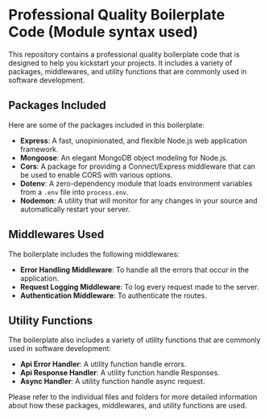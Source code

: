 # Professional Quality Boilerplate Code (Module syntax used)

This repository contains a professional quality boilerplate code that is designed to help you kickstart your projects. It includes a variety of packages, middlewares, and utility functions that are commonly used in software development.

## Packages Included

Here are some of the packages included in this boilerplate:

- **Express**: A fast, unopinionated, and flexible Node.js web application framework.
- **Mongoose**: An elegant MongoDB object modeling for Node.js.
- **Cors**: A package for providing a Connect/Express middleware that can be used to enable CORS with various options.
- **Dotenv**: A zero-dependency module that loads environment variables from a `.env` file into `process.env`.
- **Nodemon**: A utility that will monitor for any changes in your source and automatically restart your server.

## Middlewares Used

The boilerplate includes the following middlewares:

- **Error Handling Middleware**: To handle all the errors that occur in the application.
- **Request Logging Middleware**: To log every request made to the server.
- **Authentication Middleware**: To authenticate the routes.

## Utility Functions

The boilerplate also includes a variety of utility functions that are commonly used in software development:

- **Api Error Handler**: A utility function handle errors.
- **Api Response Handler**: A utility function handle Responses.
- **Async Handler**: A utility function handle async request.

Please refer to the individual files and folders for more detailed information about how these packages, middlewares, and utility functions are used.
